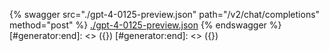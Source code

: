 [#generator:start]: <> ({ "template": "openapi" })
[#generator:start]: <> ({ "template": "openapi" })
{% swagger src="./gpt-4-0125-preview.json" path="/v2/chat/completions" method="post" %}
[./gpt-4-0125-preview.json](./gpt-4-0125-preview.json)
{% endswagger %}
[#generator:end]: <> ({})
[#generator:end]: <> ({})